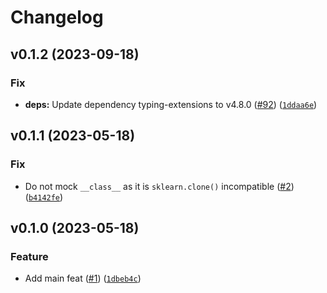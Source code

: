 # Changelog

<!--next-version-placeholder-->

## v0.1.2 (2023-09-18)

### Fix

* **deps:** Update dependency typing-extensions to v4.8.0 ([#92](https://github.com/34j/lightgbm-callbacks/issues/92)) ([`1ddaa6e`](https://github.com/34j/lightgbm-callbacks/commit/1ddaa6ee6e864a32cf93ad59aec423eb9943473f))

## v0.1.1 (2023-05-18)
### Fix
* Do not mock `__class__` as it is `sklearn.clone()` incompatible ([#2](https://github.com/34j/lightgbm-callbacks/issues/2)) ([`b4142fe`](https://github.com/34j/lightgbm-callbacks/commit/b4142fe34fac00bc46527b49ab667e817222927d))

## v0.1.0 (2023-05-18)
### Feature
* Add main feat ([#1](https://github.com/34j/lightgbm-callbacks/issues/1)) ([`1dbeb4c`](https://github.com/34j/lightgbm-callbacks/commit/1dbeb4cd5d7153cc1bf940520f143c7f4be0a6c2))

